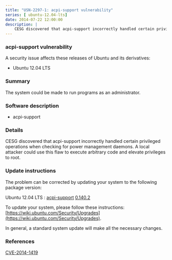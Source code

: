 ```yaml
---
title: "USN-2297-1: acpi-support vulnerability"
series: [ ubuntu-12.04-lts]
date: 2014-07-22 12:00:00
description: |
    CESG discovered that acpi-support incorrectly handled certain privileged operations when checking for power management daemons. A local attacker could use this flaw to execute arbitrary code and elevate privileges to root. 
--- 
```

 
 


### acpi-support vulnerability

A security issue affects these releases of Ubuntu and its derivatives:

* Ubuntu 12.04 LTS

### Summary

The system could be made to run programs as an administrator. 

### Software description

* acpi-support 

### Details

CESG discovered that acpi-support incorrectly handled certain privileged operations when checking for power management daemons. A local attacker could use this flaw to execute arbitrary code and elevate privileges to root. 

### Update instructions

The problem can be corrected by updating your system to the following package version:

Ubuntu 12.04 LTS
 : [acpi-support](https://launchpad.net/ubuntu/+source/acpi-support) <span> [0.140.2](https://launchpad.net/ubuntu/+source/acpi-support/0.140.2) </span> 

To update your system, please follow these instructions: [https://wiki.ubuntu.com/Security/Upgrades](https://wiki.ubuntu.com/Security/Upgrades).

In general, a standard system update will make all the necessary changes. 

### References

 
 [CVE-2014-1419](http://people.ubuntu.com/~ubuntu-security/cve/CVE-2014-1419)
 

